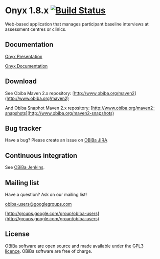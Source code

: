 # Onyx 1.8.x [![Build Status](http://ci.obiba.org/view/Onyx/job/Onyx%201.8.x/badge/icon)](http://ci.obiba.org/view/Onyx/job/Onyx%201.8.x/)

Web-based application that manages participant baseline interviews at assessment centres or clinics.

## Documentation

[Onyx Presentation](http://obiba.org/node/3)

[Onyx Documentation](http://wiki.obiba.org/display/ONYX18x)

## Download

See Obiba Maven 2.x repository: [http://www.obiba.org/maven2](http://www.obiba.org/maven2)

And Obiba Snaphot Maven 2.x repository: [http://www.obiba.org/maven2-snapshots](http://www.obiba.org/maven2-snapshots)

## Bug tracker

Have a bug? Please create an issue on [OBiBa JIRA](http://jira.obiba.org/jira/browse/ONYX).


## Continuous integration

See [OBiBa Jenkins](http://ci.obiba.org/view/Onyx/job/Onyx%201.8.x).


## Mailing list

Have a question? Ask on our mailing list!

obiba-users@googlegroups.com

[http://groups.google.com/group/obiba-users](http://groups.google.com/group/obiba-users)


## License

OBiBa software are open source and made available under the [GPL3 licence](http://www.obiba.org/node/62). OBiBa software are free of charge.

